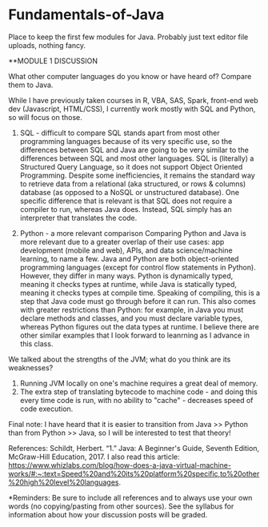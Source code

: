 # Fundamentals-of-Java
Place to keep the first few modules for Java.  Probably just text editor file uploads, nothing fancy.


**MODULE 1 DISCUSSION

What other computer languages do you know or have heard of? Compare them to Java.

While I have previously taken courses in R, VBA, SAS, Spark, front-end web dev (Javascript, HTML/CSS), I currently work mostly with SQL and Python, so will focus on those.

1) SQL - difficult to compare
SQL stands apart from most other programming languages because of its very specific use, so the differences between SQL and Java are going to be very similar to the differences between SQL and most other languages.  SQL is (literally) a Structured Query Language, so it does not support Object Oriented Programming.  Despite some inefficiencies, it remains the standard way to retrieve data from a relational (aka structured, or rows & columns) database (as opposed to a NoSQL or unstructured database).  One specific difference that is relevant is that SQL does not require a compiler to run, whereas Java does.  Instead, SQL simply has an interpreter that translates the code.

2) Python - a more relevant comparison
Comparing Python and Java is more relevant due to a greater overlap of their use cases: app development (mobile and web), APIs, and data science/machine learning, to name a few.  Java and Python are both object-oriented programming languages (except for control flow statements in Python).  However, they differ in many ways.  Python is dynamically typed, meaning it checks types at runtime, while Java is statically typed, meaning it checks types at compile time.  Speaking of compiling, this is a step that Java code must go through before it can run.  This also comes with greater restrictions than Python: for example, in Java you must declare methods and classes, and you must declare variable types, whereas Python figures out the data types at runtime.  I believe there are other similar examples that I look forward to leanrning as I advance in this class.

We talked about the strengths of the JVM; what do you think are its weaknesses?
1) Running JVM locally on one's machine requires a great deal of memory.
2) The extra step of translating bytecode to machine code - and doing this every time code is run, with no ability to "cache" - decreases speed of code execution.

Final note: I have heard that it is easier to transition from Java >> Python than from Python >> Java, so I will be interested to test that theory!

References: Schildt, Herbert. “1.” Java: A Beginner's Guide, Seventh Edition, McGraw-Hill Education, 2017.
I also read this article: https://www.whizlabs.com/blog/how-does-a-java-virtual-machine-works/#:~:text=Speed%20and%20its%20platform%20specific,to%20other%20high%20level%20languages.

*Reminders: Be sure to include all references and to always use your own words (no copying/pasting from other sources). See the syllabus for information about how your discussion posts will be graded.
